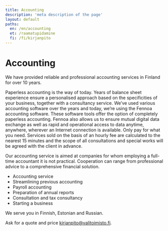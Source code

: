 ```yaml
---
title: Accounting
description: 'meta description of the page'
layout: default
paths:
  en: /en/accounting
  et: /raamatupidamine
  fi: /fi/kirjanpito
---
```


# Accounting

We have provided reliable and professional accounting services in Finland for over 10 years.

Paperless accounting is the way of today. Years of balance sheet experience ensure a personalised approach based on the specificities of your business, together with a consultancy service. We’ve used various accounting software over the years and today, we’re using the Fennoa accounting software. These software tools offer the option of completely paperless accounting. Fennoa also allows us to ensure mutual digital data exchange as well as rapid and operational access to data anytime, anywhere, wherever an Internet connection is available. Only pay for what you need. Services sold on the basis of an hourly fee are calculated to the nearest 15 minutes and the scope of all consultations and special works will be agreed with the client in advance.

Our accounting service is aimed at companies for whom employing a full-time accountant it is not practical. Cooperation can range from professional advice to a comprehensive financial solution.

- Accounting service
- Streamlining previous accounting
- Payroll accounting
- Preparation of annual reports
- Consultation and tax consultancy
- Starting a business

We serve you in Finnish, Estonian and Russian.

Ask for a quote and price <kirjanpito@valitoimisto.fi>.
